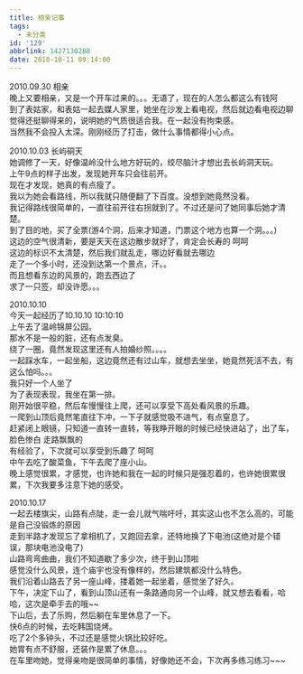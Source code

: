 ```yaml
---
title: 相亲记事
tags:
  - 未分类
id: '129'
abbrlink: 1427130288
date: 2010-10-11 09:14:00
---
```


2010.09.30 相亲  
晚上又要相亲，又是一个开车过来的。。。无语了，现在的人怎么都这么有钱阿  
到了表姑家，和表姑一起去媒人家里，她坐在沙发上看电视，然后就边看电视边聊  
觉得还挺聊得来的，说明她的气质很适合我。在一起没有拘束感。  
当然我不会投入太深。刚刚经历了打击，做什么事情都得小心点。  
  
2010.10.03 长屿硐天  
她调修了一天，好像温岭没什么地方好玩的，绞尽脑汁才想出去长屿洞天玩。  
上午9点的样子出发，发现她开车只会往前开。  
现在才发现，她真的有点瘦了。  
我以为她会看路线，所以我就只随便翻了下百度。没想到她竟然没看。  
我记得路线很简单的，一直往前开往右拐就到了。不过还是问了她同事后她才清楚。  
到了目的地，买了全票(游4个洞，后来才知道，门票这个地方也算一个洞。。。)  
这边的空气很清新，要是天天在这边散步就好了，肯定会长寿的 呵呵  
这边的标识不太清楚，然后我们就乱走，哪边好看就去哪边  
走了一个多小时，还没到达第一个景点，汗。。  
而且想看东边的风景的，跑去西边了  
求了一只签，却没许愿。。。  
  
2010.10.10  
今天一起经历了10.10.10 10:10:10  
上午去了温岭锦屏公园。  
那水不是一般的脏，还有点发臭。  
绕了一圈，竟然发现这里还有人拍婚纱照。。。。  
一起踩水车，一起坐船，这边竟然还有过山车，就想去坐坐，她竟然死活不去，有这么怕吗。。。  
我只好一个人坐了  
为了表现表现，我坐在第一排。  
刚开始很平稳，然后车慢慢往上爬，还可以享受下高处看风景的乐趣。  
一爬到山顶后竟然笔直往下冲，一下子就感觉吸不进气，有点窒息了。  
赶紧闭上眼镜，只知道一直转一直转，等我睁开眼的时候已经快进站了，出了车，脸色惨白 走路飘飘的  
有经验了，下次就可以享受到乐趣了 呵呵  
中午去吃了酸菜鱼，下午去爬了座小山。  
晚上感觉很累，才感觉，也许她和我在一起的时候只是强忍着的，也许她很累很累，下次我要多注意下她的感受。  
  
2010.10.17  
一起去楼旗尖，山路有点陡，走一会儿就气喘吁吁，其实这山也不怎么高的，可能是自己没锻炼的原因  
走到半路才发现忘了拿相机了，又跑回去拿，还特地换了下电池(这绝对是个错误，那块电池没电了)  
山路弯弯曲曲，我们不知道歇了多少次，终于到山顶啦  
感觉没什么风景，连个庙宇也没有像样的，然后建筑都没什么特色。  
我们沿着山路去了另一座山峰，搂着她一起坐着，感觉坐了好久。  
下午，决定下山了，看到山顶山还有一条路通向另一个山峰，就又想去看看，哈哈，这次是牵手去的哦~~  
下山后，去了乐购，然后躺在车里休息了一下。  
快6点的时候，去吃韩国烧烤。  
吃了2个多钟头，不过还是感觉火锅比较好吃。  
她胃有点不舒服，还装作是累了休息。。。  
在车里吻她，觉得亲吻是很简单的事情，好像她还不会，下次再多练习练习~~~